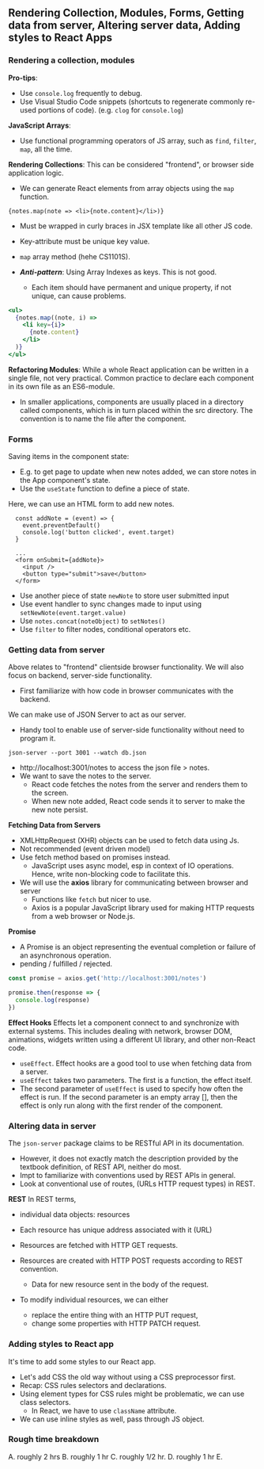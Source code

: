 ## **Rendering Collection, Modules, Forms, Getting data from server, Altering server data, Adding styles to React Apps**

### Rendering a collection, modules

**Pro-tips**:
* Use `console.log` frequently to debug.
* Use Visual Studio Code snippets (shortcuts to regenerate commonly re-used portions of code). (e.g. `clog` for `console.log`)

**JavaScript Arrays**:
* Use functional programming operators of JS array, such as `find`, `filter`, `map`, all the time.

**Rendering Collections**:
This can be considered "frontend", or browser side application logic.
* We can generate React elements from array objects using the `map` function.
```JSX
{notes.map(note => <li>{note.content}</li>)}
```
* Must be wrapped in curly braces in JSX template like all other JS code.
* Key-attribute must be unique key value.
* `map` array method (hehe CS1101S).

* ***Anti-pattern***: Using Array Indexes as keys. This is not good.
    * Each item should have permanent and unique property, if not unique, can cause problems.
```jsx
<ul>
  {notes.map((note, i) => 
    <li key={i}>
      {note.content}
    </li>
  )}
</ul>
```
**Refactoring Modules**:
While a whole React application can be written in a single file, not very practical. Common practice to declare each component in its own file as an ES6-module.
* In smaller applications, components are usually placed in a directory called components, which is in turn placed within the src directory. The convention is to name the file after the component.


### Forms

Saving items in the component state:
* E.g. to get page to update when new notes added, we can store notes in the App component's state. 
* Use the `useState` function to define a piece of state.

Here, we can use an HTML form to add new notes.
```JSX
  const addNote = (event) => {
    event.preventDefault()
    console.log('button clicked', event.target)
  }

  ...
  <form onSubmit={addNote}>
    <input />
    <button type="submit">save</button>
  </form>   
```
* Use another piece of state `newNote` to store user submitted input
* Use event handler to sync changes made to input using `setNewNote(event.target.value)` 
* Use `notes.concat(noteObject)` to `setNotes()`
* Use `filter` to filter nodes, conditional operators etc.


### Getting data from server

Above relates to "frontend" clientside browser functionality. We will also focus on backend, server-side functionality. 
* First familiarize with how code in browser communicates with the backend.

We can make use of JSON Server to act as our server. 
  * Handy tool to enable use of server-side functionality without need to program it.
```
json-server --port 3001 --watch db.json
```
* http://localhost:3001/notes to access the json file > notes.
* We want to save the notes to the server. 
  * React code fetches the notes from the server and renders them to the screen. 
  * When new note added, React code sends it to server to make the new note persist.


**Fetching Data from Servers**
* XMLHttpRequest (XHR) objects can be used to fetch data using Js.
* Not recommended (event driven model)
* Use fetch method based on promises instead. 
  * JavaScript uses async model, esp in context of IO operations. Hence, write non-blocking code to facilitate this.
* We will use the **axios** library for communicating between browser and server
  * Functions like `fetch` but nicer to use.
  * Axios is a popular JavaScript library used for making HTTP requests from a web browser or Node.js.

**Promise**
* A Promise is an object representing the eventual completion or failure of an asynchronous operation.
* pending / fulfilled / rejected.
```jsx
const promise = axios.get('http://localhost:3001/notes')

promise.then(response => {
  console.log(response)
})
```

**Effect Hooks**
Effects let a component connect to and synchronize with external systems. This includes dealing with network, browser DOM, animations, widgets written using a different UI library, and other non-React code.
* `useEffect`. Effect hooks are a good tool to use when fetching data from a server.
* `useEffect` takes two parameters. The first is a function, the effect itself.
*  The second parameter of `useEffect` is used to specify how often the effect is run. If the second parameter is an empty array [], then the effect is only run along with the first render of the component.


### Altering data in server

The `json-server` package claims to be RESTful API in its documentation.
* However, it does not exactly match the description provided by the textbook definition, of REST API, neither do most.
* Impt to familiarize with conventions used by REST APIs in general.
* Look at conventional use of routes, (URLs HTTP request types) in REST.

**REST**
In REST terms, 
* individual data objects: resources
* Each resource has unique address associated with it (URL)
* Resources are fetched with HTTP GET requests.
* Resources are created with HTTP POST requests according to REST convention.
  * Data for new resource sent in the body of the request.

* To modify individual resources, we can either 
  * replace the entire thing with an HTTP PUT request, 
  * change some properties with HTTP PATCH request.


### Adding styles to React app

It's time to add some styles to our React app.
* Let's add CSS the old way without using a CSS preprocessor first.
* Recap: CSS rules selectors and declarations.
* Using element types for CSS rules might be problematic, we can use class selectors. 
  * In React, we have to use `className` attribute.
* We can use inline styles as well, pass through JS object.

### Rough time breakdown

A. roughly 2 hrs
B. roughly 1 hr
C. roughly 1/2 hr.
D. roughly 1 hr
E.